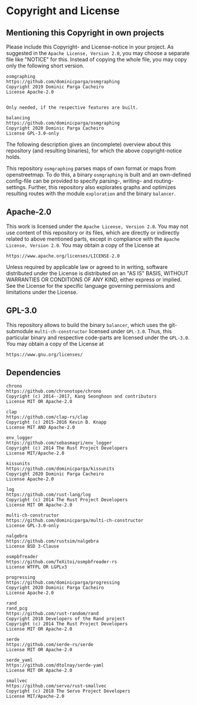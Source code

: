 # Copyright and License

## Mentioning this Copyright in own projects

Please include this Copyright- and License-notice in your project.
As suggested in the `Apache License, Version 2.0`, you may choose a separate file like "NOTICE" for this.
Instead of copying the whole file, you may copy only the following short version.

```text
osmgraphing
https://github.com/dominicparga/osmgraphing
Copyright 2019 Dominic Parga Cacheiro
License Apache-2.0


Only needed, if the respective features are built.

balancing
https://github.com/dominicparga/osmgraphing
Copyright 2020 Dominic Parga Cacheiro
License GPL-3.0-only
```

The following description gives an (incomplete) overview about this repository (and resulting binaries), for which the above copyright-notice holds.

This repository `osmgraphing` parses maps of own format or maps from openstreetmap.
To do this, a binary `osmgraphing` is built and an own-defined config-file can be provided to specify parsing-, writing- and routing-settings.
Further, this repository also explorates graphs and optimizes resulting routes with the module `exploration` and the binary `balancer`.


## Apache-2.0

This work is licensed under the `Apache License, Version 2.0`.
You may not use content of this repository or its files, which are directly or indirectly related to above mentioned parts, except in compliance with the `Apache License, Version 2.0`.
You may obtain a copy of the License at

`https://www.apache.org/licenses/LICENSE-2.0`

Unless required by applicable law or agreed to in writing, software distributed under the License is distributed on an "AS IS" BASIS, WITHOUT WARRANTIES OR CONDITIONS OF ANY KIND, either express or implied.
See the License for the specific language governing permissions and limitations under the License.


## GPL-3.0

This repository allows to build the binary `balancer`, which uses the git-submodule `multi-ch-constructor` licensed under `GPL-3.0`.
Thus, this particular binary and respective code-parts are licensed under the `GPL-3.0`.
You may obtain a copy of the License at

`https://www.gnu.org/licenses/`


## Dependencies

```text
chrono
https://github.com/chronotope/chrono
Copyright (c) 2014--2017, Kang Seonghoon and contributors
License MIT OR Apache-2.0
```

```text
clap
https://github.com/clap-rs/clap
Copyright (c) 2015-2016 Kevin B. Knapp
License MIT AND Apache-2.0
```

```text
env_logger
https://github.com/sebasmagri/env_logger
Copyright (c) 2014 The Rust Project Developers
License MIT/Apache-2.0
```

```text
kissunits
https://github.com/dominicparga/kissunits
Copyright 2020 Dominic Parga Cacheiro
License Apache-2.0
```

```text
log
https://github.com/rust-lang/log
Copyright (c) 2014 The Rust Project Developers
License MIT OR Apache-2.0
```

```text
multi-ch-constructor
https://github.com/dominicparga/multi-ch-constructor
License GPL-3.0-only
```

```text
nalgebra
https://github.com/rustsim/nalgebra
License BSD 3-Clause
```

```text
osmpbfreader
https://github.com/TeXitoi/osmpbfreader-rs
License WTFPL OR LGPLv3
```

```text
progressing
https://github.com/dominicparga/progressing
Copyright 2020 Dominic Parga Cacheiro
License Apache-2.0
```

```text
rand
rand_pcg
https://github.com/rust-random/rand
Copyright 2018 Developers of the Rand project
Copyright (c) 2014 The Rust Project Developers
License MIT OR Apache-2.0
```

```text
serde
https://github.com/serde-rs/serde
License MIT OR Apache-2.0
```

```text
serde_yaml
https://github.com/dtolnay/serde-yaml
License MIT OR Apache-2.0
```

```text
smallvec
https://github.com/servo/rust-smallvec
Copyright (c) 2018 The Servo Project Developers
License MIT/Apache-2.0
```

